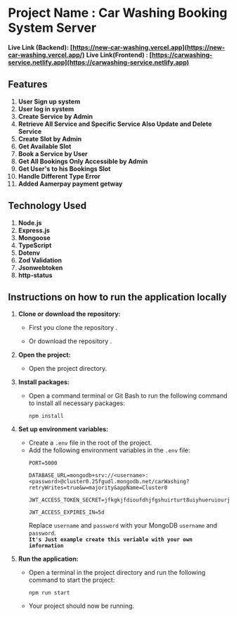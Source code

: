 # Project Name : Car Washing Booking System Server

**Live Link (Backend): [https://new-car-washing.vercel.app](https://new-car-washing.vercel.app/)**
**Live Link(Frontend) : [https://carwashing-service.netlify.app](https://carwashing-service.netlify.app)** 

## Features

1. **User Sign up system**
2. **User log in system**
3. **Create Service by Admin**
4. **Retrieve All Service and Specific Service Also Update and Delete  Service**
5. **Create Slot by Admin**
6. **Get Available Slot**
7. **Book a Service by User**
8. **Get All Bookings Only Accessible by Admin**
9. **Get User's to his Bookings Slot**
10. **Handle Different Type Error**
11. **Added Aamerpay payment getway**


## Technology Used

1. **Node.js**
2. **Express.js**
3. **Mongoose**
4. **TypeScript**
5. **Dotenv**
6. **Zod Validation**
7. **Jsonwebtoken**
8. **http-status**




## Instructions on how to run the application locally

1. **Clone or download the repository:**
   - First you clone the repository .
    
   - Or download the repository .

2. **Open the project:**
   - Open the project directory.

3. **Install packages:**
   - Open a command terminal or Git Bash to run the following command to install all necessary packages:
     ```
     npm install
     ```

4. **Set up environment variables:**
   - Create a `.env` file in the root of the project.
   - Add the following environment variables in the `.env` file:
     ```
     PORT=5000

     DATABASE_URL=mongodb+srv://<username>:<password>@cluster0.25fgudl.mongodb.net/carWashing?retryWrites=true&w=majority&appName=Cluster0

     JWT_ACCESS_TOKEN_SECRET=jfkgkjfdioufdhjfgshuirturt8uiyhueruiourjeioteroehjkfgjkfghkjjk
     
     JWT_ACCESS_EXPIRES_IN=5d
     
     ```
     Replace `username` and `password` with your MongoDB `username` and `password`. <br>
    **`It's Just example create this veriable with your own imformation`**
5. **Run the application:**
   - Open a terminal in the project directory and run the following command to start the project:
     ```
     npm run start
     ```
   - Your project should now be running.
